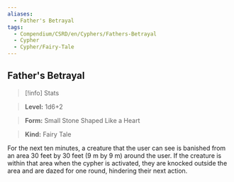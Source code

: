 ```yaml
---
aliases:
  - Father's Betrayal
tags:
  - Compendium/CSRD/en/Cyphers/Fathers-Betrayal
  - Cypher
  - Cypher/Fairy-Tale
---
```

  
    
## Father's Betrayal    
>[!info] Stats    
> **Level:** 1d6+2    
> **Form:** Small Stone Shaped Like a Heart    
> **Kind:** Fairy Tale  
    
For the next ten minutes, a creature that the user can see is banished from an area 30 feet by 30 feet (9 m by 9 m) around the user. If the creature is within that area when the cypher is activated, they are knocked outside the area and are dazed for one round, hindering their next action.